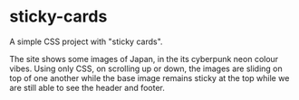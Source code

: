 # sticky-cards

A simple CSS project with "sticky cards".

The site shows some images of Japan, in the its cyberpunk neon colour vibes.
Using only CSS, on scrolling up or down, the images are sliding on top of one another while the base image remains sticky at the top while we are still able to see the header and footer.
